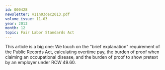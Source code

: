 ```yaml
---
id: 000428
newsletter: v11n03dec2013.pdf
volume_issue: 11-03
year: 2013
month: 12
topic: Fair Labor Standards Act
---
```


This article is a big one: We touch on the "brief explanation" requirement of the Public Records Act, calculating overtime pay, the burden of proof when claiming an occupational disease, and the burden of proof to show pretext by an employer under RCW 49.60.